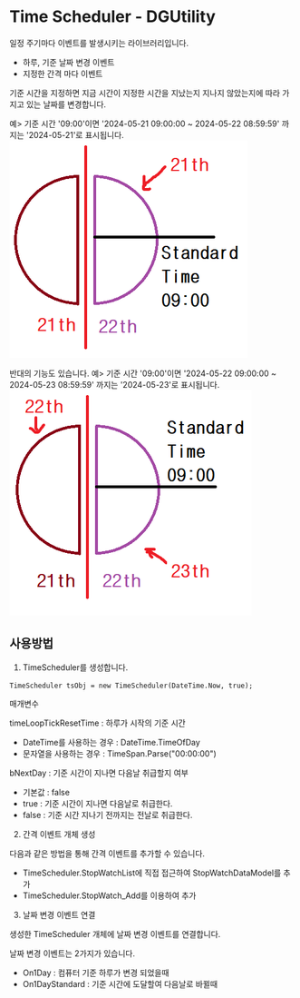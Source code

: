 ﻿# Time Scheduler - DGUtility


일정 주기마다 이벤트를 발생시키는 라이브러리입니다.
- 하루, 기준 날짜 변경 이벤트
- 지정한 간격 마다 이벤트

기준 시간을 지정하면 지금 시간이 지정한 시간을 지났는지 지나지 않았는지에 따라 가지고 있는 날짜를 변경합니다.


예>
기준 시간 '09:00'이면 '2024-05-21 09:00:00 ~ 2024-05-22 08:59:59' 까지는 '2024-05-21'로 표시됩니다.
![이미지](https://raw.githubusercontent.com/dang-gun/DGUtility_DotNet/main/DGU_TimeTest/ProjectFiles/DGU_TimeStandard_001.png)

반대의 기능도 있습니다.
예>
기준 시간 '09:00'이면 '2024-05-22 09:00:00 ~ 2024-05-23 08:59:59' 까지는 '2024-05-23'로 표시됩니다.
![이미지](https://raw.githubusercontent.com/dang-gun/DGUtility_DotNet/main/DGU_TimeTest/ProjectFiles/DGU_TimeStandard_002.png)


## 사용방법
1. TimeScheduler를 생성합니다.


```
TimeScheduler tsObj = new TimeScheduler(DateTime.Now, true);
```

매개변수

timeLoopTickResetTime : 하루가 시작의 기준 시간<br />
- DateTime를 사용하는 경우 : DateTime.TimeOfDay<br />
- 문자열을 사용하는 경우 : TimeSpan.Parse("00:00:00")<br />

bNextDay : 기준 시간이 지나면 다음날 취급할지 여부
- 기본값 : false
- true : 기준 시간이 지나면 다음날로 취급한다.
- false : 기준 시간 지나기 전까지는 전날로 취급한다.


2. 간격 이벤트 개체 생성

다음과 같은 방법을 통해 간격 이벤트를 추가할 수 있습니다.
- TimeScheduler.StopWatchList에 직접 접근하여 StopWatchDataModel를 추가
- TimeScheduler.StopWatch_Add를 이용하여 추가


3. 날짜 변경 이벤트 연결

생성한 TimeScheduler 개체에 날짜 변경 이벤트를 연결합니다.

날짜 변경 이벤트는 2가지가 있습니다.
- On1Day : 컴퓨터 기준 하루가 변경 되었을때
- On1DayStandard : 기준 시간에 도달할여 다음날로 바뀔때

